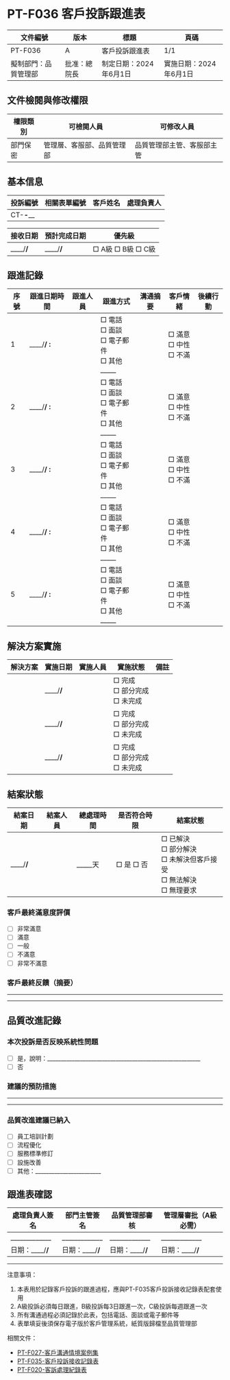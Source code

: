 # PT-F036 客戶投訴跟進表

| 文件編號 | 版本 | 標題 | 頁碼 | 
|--------|------|-----|------|
| PT-F036 | A | 客戶投訴跟進表 | 1/1 |
| 擬制部門：品質管理部 | 批准：總院長 | 制定日期：2024年6月1日 | 實施日期：2024年6月1日 |

## 文件檢閱與修改權限

| 權限類別 | 可檢閱人員 | 可修改人員 |
|---------|-----------|-----------|
| 部門保密 | 管理層、客服部、品質管理部 | 品質管理部主管、客服部主管 |

## 基本信息

| 投訴編號 | 相關表單編號 | 客戶姓名 | 處理負責人 |
|---------|------------|---------|----------|
| CT-____-______ | | | |

| 接收日期 | 預計完成日期 | 優先級 |
|---------|------------|-------|
| ____/__/__ | ____/__/__ | □ A級  □ B級  □ C級 |

## 跟進記錄

| 序號 | 跟進日期時間 | 跟進人員 | 跟進方式 | 溝通摘要 | 客戶情緒 | 後續行動 |
|------|------------|---------|---------|---------|---------|---------|
| 1 | ____/__/__ __:__ | | □ 電話<br>□ 面談<br>□ 電子郵件<br>□ 其他_____ | | □ 滿意<br>□ 中性<br>□ 不滿 | |
| 2 | ____/__/__ __:__ | | □ 電話<br>□ 面談<br>□ 電子郵件<br>□ 其他_____ | | □ 滿意<br>□ 中性<br>□ 不滿 | |
| 3 | ____/__/__ __:__ | | □ 電話<br>□ 面談<br>□ 電子郵件<br>□ 其他_____ | | □ 滿意<br>□ 中性<br>□ 不滿 | |
| 4 | ____/__/__ __:__ | | □ 電話<br>□ 面談<br>□ 電子郵件<br>□ 其他_____ | | □ 滿意<br>□ 中性<br>□ 不滿 | |
| 5 | ____/__/__ __:__ | | □ 電話<br>□ 面談<br>□ 電子郵件<br>□ 其他_____ | | □ 滿意<br>□ 中性<br>□ 不滿 | |

## 解決方案實施

| 解決方案 | 實施日期 | 實施人員 | 實施狀態 | 備註 |
|---------|---------|---------|---------|------|
| | ____/__/__ | | □ 完成<br>□ 部分完成<br>□ 未完成 | |
| | ____/__/__ | | □ 完成<br>□ 部分完成<br>□ 未完成 | |
| | ____/__/__ | | □ 完成<br>□ 部分完成<br>□ 未完成 | |

## 結案狀態

| 結案日期 | 結案人員 | 總處理時間 | 是否符合時限 | 結案狀態 |
|---------|---------|-----------|------------|---------|
| ____/__/__ | | _____天 | □ 是  □ 否 | □ 已解決<br>□ 部分解決<br>□ 未解決但客戶接受<br>□ 無法解決<br>□ 無理要求 |

### 客戶最終滿意度評價
- [ ] 非常滿意
- [ ] 滿意
- [ ] 一般
- [ ] 不滿意
- [ ] 非常不滿意

### 客戶最終反饋（摘要）
_______________________________________________________________________
_______________________________________________________________________

## 品質改進記錄

### 本次投訴是否反映系統性問題
- [ ] 是，說明：________________________________________________________
- [ ] 否

### 建議的預防措施
_______________________________________________________________________
_______________________________________________________________________

### 品質改進建議已納入
- [ ] 員工培訓計劃
- [ ] 流程優化
- [ ] 服務標準修訂
- [ ] 設施改善
- [ ] 其他：________________________

## 跟進表確認

| 處理負責人簽名 | 部門主管簽名 | 品質管理部審核 | 管理層審批（A級必需） |
|--------------|------------|--------------|---------------------|
| _____________ | _____________ | _____________ | _____________ |
| 日期：____/__/__ | 日期：____/__/__ | 日期：____/__/__ | 日期：____/__/__ |

---

注意事項：
1. 本表用於記錄客戶投訴的跟進過程，應與PT-F035客戶投訴接收記錄表配套使用
2. A級投訴必須每日跟進，B級投訴每3日跟進一次，C級投訴每週跟進一次
3. 所有溝通過程必須記錄於此表，包括電話、面談或電子郵件等
4. 表單填妥後須保存電子版於客戶管理系統，紙質版歸檔至品質管理部

相關文件：
- [PT-F027-客戶溝通情境案例集](./PT-F027-客戶溝通情境案例集_20240601.md)
- [PT-F035-客戶投訴接收記錄表](./PT-F035-客戶投訴接收記錄表_20240601.md)
- [PT-F020-客訴處理紀錄表](./PT-F020-客訴處理紀錄表.md) 